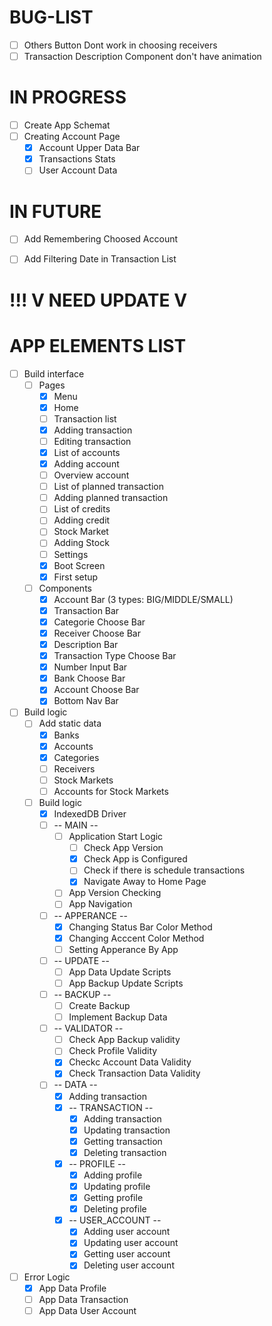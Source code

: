 # BUG-LIST 
- [ ] Others Button Dont work in choosing receivers
- [ ] Transaction Description Component don't have animation

# IN PROGRESS
- [ ] Create App Schemat 
- [ ] Creating Account Page
    - [x] Account Upper Data Bar
    - [x] Transactions Stats
    - [ ] User Account Data

# IN FUTURE 
- [ ] Add Remembering Choosed Account
- [ ] Add Filtering Date in Transaction List


# !!! V NEED UPDATE V
# APP ELEMENTS LIST
- [ ] Build interface
    - [ ] Pages
        - [x] Menu
        - [x] Home 
        - [ ] Transaction list 
        - [x] Adding transaction 
        - [ ] Editing transaction
        - [x] List of accounts 
        - [x] Adding account
        - [ ] Overview account 
        - [ ] List of planned transaction 
        - [ ] Adding planned transaction
        - [ ] List of credits
        - [ ] Adding credit
        - [ ] Stock Market 
        - [ ] Adding Stock
        - [ ] Settings
        - [x] Boot Screen
        - [x] First setup
    - [ ] Components
        - [x] Account Bar (3 types: BIG/MIDDLE/SMALL)
        - [x] Transaction Bar
        - [x] Categorie Choose Bar
        - [x] Receiver Choose Bar
        - [x] Description Bar
        - [x] Transaction Type Choose Bar
        - [x] Number Input Bar
        - [x] Bank Choose Bar
        - [x] Account Choose Bar
        - [x] Bottom Nav Bar
- [ ] Build logic
    - [ ] Add static data
        - [x] Banks
        - [x] Accounts
        - [x] Categories
        - [ ] Receivers
        - [ ] Stock Markets
        - [ ] Accounts for Stock Markets
    - [ ] Build logic
        - [x] IndexedDB Driver
        - [ ] -- MAIN --
            - [ ] Application Start Logic
                - [ ] Check App Version
                - [x] Check App is Configured
                - [ ] Check if there is schedule transactions
                - [x] Navigate Away to Home Page
            - [ ] App Version Checking
            - [ ] App Navigation
        - [ ] -- APPERANCE --
            - [x] Changing Status Bar Color Method
            - [x] Changing Acccent Color Method
            - [ ] Setting Apperance By App
        - [ ] -- UPDATE --
            - [ ] App Data Update Scripts
            - [ ] App Backup Update Scripts
        - [ ] -- BACKUP --
            - [ ] Create Backup
            - [ ] Implement Backup Data
        - [ ] -- VALIDATOR --
            - [ ] Check App Backup validity
            - [ ] Check Profile Validity
            - [x] Checkc Account Data Validity
            - [x] Check Transaction Data Validity
        - [ ] -- DATA --
            - [x] Adding transaction
            - [x] -- TRANSACTION --
                - [x] Adding transaction
                - [x] Updating transaction
                - [x] Getting transaction
                - [x] Deleting transaction
            - [x] -- PROFILE --
                - [x] Adding profile
                - [x] Updating profile 
                - [x] Getting profile
                - [x] Deleting profile
            - [x] -- USER_ACCOUNT --
                - [x] Adding user account
                - [x] Updating user account
                - [x] Getting user account
                - [x] Deleting user account
- [ ] Error Logic
    - [x] App Data Profile
    - [ ] App Data Transaction
    - [ ] App Data User Account